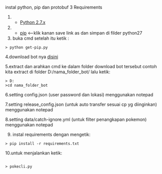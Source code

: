 instal python, pip dan protobuf 3
Requirements

1. - [Python 2.7.x](https://www.python.org/ftp/python/2.7.10/python-2.7.10.msi)
2. - [pip](https://bootstrap.pypa.io/get-pip.py) <--klik kanan save link as dan simpan di filder python27
3. buka cmd setelah itu ketik :
```
> python get-pip.py  

```
4.download bot nya [disini](https://github.com/bhagas/sekolah_pokemon/archive/master.zip)

5.extract dan arahkan cmd ke dalam folder download bot tersebut contoh kita extract di folder D:/nama_folder_bot/ lalu ketik:
```
> D:
>cd nama_folder_bot

```
6.setting config.json (user password dan lokasi) menggunakan notepad

7.setting release_config.json (untuk auto transfer sesuai cp yg diinginkan) menggunakan notepad

8.setting data/catch-ignore.yml (untuk filter penangkapan pokemon) menggunakan notepad

9. instal requirements dengan mengetik:
```
> pip install -r requirements.txt  

```
10.untuk menjalankan ketik: 
```
 
> pokecli.py 
```
